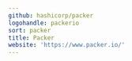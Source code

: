 ```yaml
---
github: hashicorp/packer
logohandle: packerio
sort: packer
title: Packer
website: 'https://www.packer.io/'
---
```



